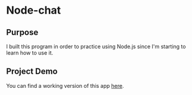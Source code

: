 # Node-chat

## Purpose

I built this program in order to practice using Node.js since I'm starting to learn how to use it.

## Project Demo

You can find a working version of this app [here](https://intense-cliffs-67023.herokuapp.com/).
